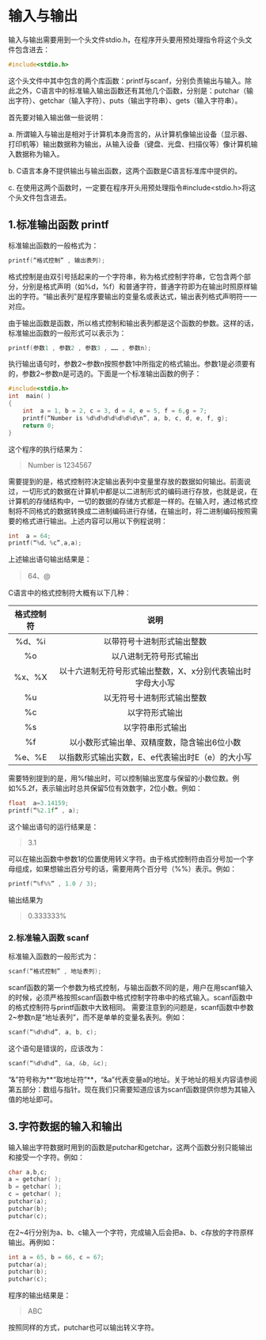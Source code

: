 # 输入与输出
输入与输出需要用到一个头文件stdio.h，在程序开头要用预处理指令将这个头文件包含进去：

```c
#include<stdio.h>
```

这个头文件中其中包含的两个库函数：printf与scanf，分别负责输出与输入。除此之外，C语言中的标准输入输出函数还有其他几个函数，分别是：putchar（输出字符）、getchar（输入字符）、puts（输出字符串）、gets（输入字符串）。

首先要对输入输出做一些说明：

a. 所谓输入与输出是相对于计算机本身而言的，从计算机像输出设备（显示器、打印机等）输出数据称为输出，从输入设备（键盘、光盘、扫描仪等）像计算机输入数据称为输入。

b. C语言本身不提供输出与输出函数，这两个函数是C语言标准库中提供的。

c. 在使用这两个函数时，一定要在程序开头用预处理指令#include<stdio.h>将这个头文件包含进去。

## 1.标准输出函数		printf
标准输出函数的一般格式为：

```c
printf(“格式控制” , 输出表列);
```

格式控制是由双引号括起来的一个字符串，称为格式控制字符串，它包含两个部分，分别是格式声明（如%d，%f）和普通字符，普通字符即为在输出时照原样输出的字符。“输出表列”是程序要输出的变量名或表达式，输出表列格式声明符一一对应。

由于输出函数是函数，所以格式控制和输出表列都是这个函数的参数。这样的话，标准输出函数的一般形式可以表示为：

```c
printf(参数1 , 参数2 , 参数3 , …… , 参数n);
```

执行输出语句时，参数2~参数n按照参数1中所指定的格式输出。参数1是必须要有的，参数2~参数n是可选的。下面是一个标准输出函数的例子：

```c
#include<stdio.h>
int  main( )
{
    int  a = 1, b = 2, c = 3, d = 4, e = 5, f = 6,g = 7;
    printf(“Number is %d%d%d%d%d%d%d\n”, a, b, c, d, e, f, g);
    return 0;
}
```
这个程序的执行结果为：

> Number  is  1234567 

需要提到的是，格式控制符决定输出表列中变量里存放的数据如何输出。前面说过，一切形式的数据在计算机中都是以二进制形式的编码进行存放，也就是说，在计算机的存储结构中，一切的数据的存储方式都是一样的。在输入时，通过格式控制将不同格式的数据转换成二进制编码进行存储，在输出时，将二进制编码按照需要的格式进行输出。上述内容可以用以下例程说明：

```c
int  a = 64;
printf(“%d、%c”,a,a);
```
上述输出语句输出结果是：

> 64、@

C语言中的格式控制符大概有以下几种：

|格式控制符|说明|
|:--:|:--:|
|%d、%i|以带符号十进制形式输出整数|
|%o|以八进制无符号形式输出|
|%x、%X|以十六进制无符号形式输出整数，X、x分别代表输出时字母大小写|
|%u|以无符号十进制形式输出整数|
|%c|以字符形式输出|
|%s|以字符串形式输出|
|%f|以小数形式输出单、双精度数，隐含输出6位小数|
|%e、%E|以指数形式输出实数，E、e代表输出时E（e）的大小写|

需要特别提到的是，用%f输出时，可以控制输出宽度与保留的小数位数。例如%5.2f，表示输出时总共保留5位有效数字，2位小数。例如：

```c
float  a=3.14159;
printf(“%2.1f” , a);
```
这个输出语句的运行结果是：

> 3.1

可以在输出函数中参数1的位置使用转义字符。由于格式控制符由百分号加一个字母组成，如果想输出百分号的话，需要用两个百分号（%%）表示。例如：
		
```c
printf(“%f%%” , 1.0 / 3);
```
输出结果为

> 0.333333%

### 2.标准输入函数 scanf

标准输入函数的一般形式为：

```c
scanf(“格式控制” , 地址表列);
```

scanf函数的第一个参数为格式控制，与输出函数不同的是，用户在用scanf输入的时候，必须严格按照scanf函数中格式控制字符串中的格式输入。scanf函数中的格式控制符与printf函数中大致相同。
需要注意到的问题是，scanf函数中参数2~参数n是“地址表列”，而不是单单的变量名表列。例如：

```c
scanf(“%d%d%d”, a, b, c);
```

这个语句是错误的，应该改为：

```c
scanf(“%d%d%d”, &a, &b, &c);
```

“&”符号称为**“取地址符”**，“&a”代表变量a的地址。关于地址的相关内容请参阅第五部分：数组与指针。现在我们只需要知道应该为scanf函数提供你想为其输入值的地址即可。

## 3.字符数据的输入和输出
输入输出字符数据时用到的函数是putchar和getchar，这两个函数分别只能输出和接受一个字符。例如：

```c
char a,b,c;
a = getchar( );
b = getchar( );
c = getchar( );
putchar(a);
putchar(b);
putchar(c);
```

在2~4行分别为a、b、c输入一个字符，完成输入后会把a、b、c存放的字符原样输出。再例如：

```c	
int a = 65, b = 66, c = 67;
putchar(a);
putchar(b);
putchar(c);
```
程序的输出结果是：

> ABC

按照同样的方式，putchar也可以输出转义字符。